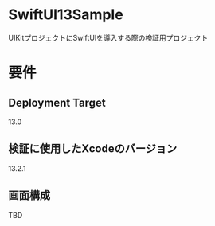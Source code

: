 # SwiftUI13Sample
UIKitプロジェクトにSwiftUIを導入する際の検証用プロジェクト

# 要件

## Deployment Target

13.0

## 検証に使用したXcodeのバージョン

13.2.1

## 画面構成

TBD

